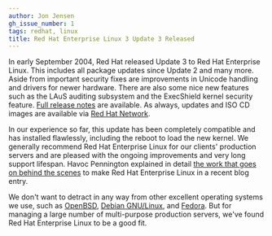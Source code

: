 ```yaml
---
author: Jon Jensen
gh_issue_number: 1
tags: redhat, linux
title: Red Hat Enterprise Linux 3 Update 3 Released
---
```


In early September 2004, Red Hat released Update 3 to Red Hat Enterprise Linux. This includes all package updates since Update 2 and many more. Aside from important security fixes are improvements in Unicode handling and drivers for newer hardware. There are also some nice new features such as the LAuS auditing subsystem and the ExecShield kernel security feature. [Full release notes](http://www.redhat.com/docs/manuals/enterprise/RHEL-3-Manual/release-notes/as-x86/RELEASE-NOTES-U3-x86-en.html) are available. As always, updates and ISO CD images are available via [Red Hat Network](https://rhn.redhat.com/).

In our experience so far, this update has been completely compatible and has installed flawlessly, including the reboot to load the new kernel. We generally recommend Red Hat Enterprise Linux for our clients' production servers and are pleased with the ongoing improvements and very long support lifespan. Havoc Pennington explained in detail [the work that goes on behind the scenes](http://log.ometer.com/2004-09.html#5) to make Red Hat Enterprise Linux in a recent blog entry.

We don't want to detract in any way from other excellent operating systems we use, such as [OpenBSD](http://www.openbsd.org/), [Debian GNU/Linux](http://www.debian.org/), and [Fedora](http://fedoraproject.org/). But for managing a large number of multi-purpose production servers, we've found Red Hat Enterprise Linux to be a good fit.
